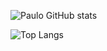 ![Paulo GitHub stats](https://github-readme-stats.vercel.app/api?username=Dev-NextOpinion&show_icons=true&theme=dracula)

![Top Langs](https://github-readme-stats.vercel.app/api/top-langs/?username=Dev-NextOpinion&layout=compact)

